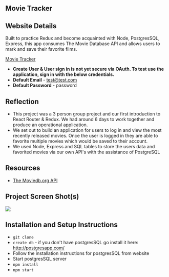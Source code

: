 ## Movie Tracker

## Website Details
Built to practice Redux and become acquainted with Node, PostgresSQL, Express, this app consumes The Movie Database API and
allows users to mark and save their favorite films.

[Movie Tracker](https://movie-tracker-jbevis.herokuapp.com/)
* **Create User & User sign in is not yet secure via OAuth. To test use the application, sign in with the below credentials.**
* **Default Email** - test@test.com
* **Default Password** - password

## Reflection
  - This project was a 3 person group project and our first introduction to React Router & Redux. We had around 6 days to work together and produce an operational application.
  - We set out to build an application for users to log in and view the most recently released movies. Once the user is logged in they are able to favorite multiple movies which would be saved to their account.
  - We used Node, Express and SQL tables to store the users data and favorited movies via our own API's with the assistance of PostgreSQL

## Resources
  - [The Moviedb.org API](https://www.themoviedb.org/documentation/api)

## Project Screen Shot(s)

![](http://recordit.co/SloFcxUfk7/gif/notify)   

## Installation and Setup Instructions

* `git clone`
* `create db` - if you don't have postgresSQL go install it here: http://postgresapp.com/
* Follow the installation instructions for postgresSQL from website
* Start postgresSQL server
* `npm install`
* `npm start`
